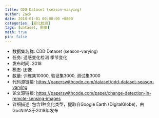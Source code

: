 ```yaml
---
title: CDD Dataset (season-varying)
author: Zack
date: 2018-01-01 00:00:00 +0800
categories: [变化检测]
tags: [dataset, 图像]
math: true
pin: false
---
```

- 数据集名称: CDD Dataset (season-varying)
- 任务: 遥感变化检测 季节变化
- 发布时间: 2018
- 模态: 图像
- 数量: 训练集10000, 验证集3000, 测试集3000
- 代码源链接: https://paperswithcode.com/dataset/cdd-dataset-season-varying
- 论文源链接: https://paperswithcode.com/paper/change-detection-in-remote-sensing-images
- 详细描述: 包含1种变化类型，提取自Google Earth (DigitalGlobe)，由GosNIIAS于2018年发布
